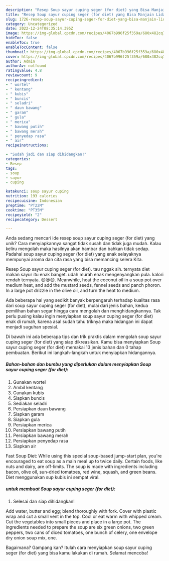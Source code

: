 ```yaml
---
description: "Resep Soup sayur cuping seger (for diet) yang Bisa Manjain Lidah"
title: "Resep Soup sayur cuping seger (for diet) yang Bisa Manjain Lidah"
slug: 1726-resep-soup-sayur-cuping-seger-for-diet-yang-bisa-manjain-lidah
category: Uncategorized
date: 2022-12-24T08:35:14.395Z
image: https://img-global.cpcdn.com/recipes/4067b996f25f359a/680x482cq70/soup-sayur-cuping-seger-for-diet-foto-resep-utama.jpg
hideToc: false
enableToc: true
enableTocContent: false
thumbnail: https://img-global.cpcdn.com/recipes/4067b996f25f359a/680x482cq70/soup-sayur-cuping-seger-for-diet-foto-resep-utama.jpg
cover: https://img-global.cpcdn.com/recipes/4067b996f25f359a/680x482cq70/soup-sayur-cuping-seger-for-diet-foto-resep-utama.jpg
author: Admin
authorAv: notfound
ratingvalue: 4.8
reviewcount: 9
recipeingredient:
- " wortel"
- " kentang"
- " kubis"
- " buncis"
- " seladri"
- " daun bawang"
- " garam"
- " gula"
- " merica"
- " bawang putih"
- " bawang merah"
- " penyedap rasa"
- " air"
recipeinstructions:

- "Sudah jadi dan siap dihidangkan!"
categories:
- Resep
tags:
- soup
- sayur
- cuping

katakunci: soup sayur cuping 
nutrition: 193 calories
recipecuisine: Indonesian
preptime: "PT22M"
cooktime: "PT35M"
recipeyield: "2"
recipecategory: Dessert

---
```





Anda sedang mencari ide resep soup sayur cuping seger (for diet) yang unik? Cara menyiapkannya sangat tidak susah dan tidak juga mudah. Kalau keliru mengolah maka hasilnya akan hambar dan bahkan tidak sedap. Padahal soup sayur cuping seger (for diet) yang enak selayaknya mempunyai aroma dan cita rasa yang bisa memancing selera Kita.





Resep Soup sayur cuping seger (for diet). tau nggak sih. ternyata diet makan sayur itu enak banget. udah murah enak mengenyangkan pula. kalori rendah ternyata. 😍😍😍. Meanwhile, heat the coconut oil in a soup pot over medium heat, and add the mustard seeds, fennel seeds and panch phoron. In a large pot drizzle in the olive oil, and turn the heat to medium.

Ada beberapa hal yang sedikit banyak berpengaruh terhadap kualitas rasa dari soup sayur cuping seger (for diet), mulai dari jenis bahan, kedua pemilihan bahan segar hingga cara mengolah dan menghidangkannya. Tak perlu pusing kalau ingin menyiapkan soup sayur cuping seger (for diet) enak di rumah, karena asal sudah tahu triknya maka hidangan ini dapat menjadi suguhan spesial.






Di bawah ini ada beberapa tips dan trik praktis dalam mengolah soup sayur cuping seger (for diet) yang siap dikreasikan. Kamu bisa menyiapkan Soup sayur cuping seger (for diet) memakai 13 jenis bahan dan 0 tahap pembuatan. Berikut ini langkah-langkah untuk menyiapkan hidangannya.

<!--inarticleads1-->

##### Bahan-bahan dan bumbu yang diperlukan dalam menyiapkan Soup sayur cuping seger (for diet):

1. Gunakan  wortel
1. Ambil  kentang
1. Gunakan  kubis
1. Siapkan  buncis
1. Sediakan  seladri
1. Persiapkan  daun bawang
1. Siapkan  garam
1. Siapkan  gula
1. Persiapkan  merica
1. Persiapkan  bawang putih
1. Persiapkan  bawang merah
1. Persiapkan  penyedap rasa
1. Siapkan  air


Fast Soup Diet: While using this special soup-based jump-start plan, you&#39;re encouraged to eat soup as a main meal up to twice daily. Certain foods, like nuts and dairy, are off-limits. The soup is made with ingredients including bacon, olive oil, sun-dried tomatoes, red wine, squash, and green beans. Diet menggunakan sup kubis ini sempat viral. 

<!--inarticleads2-->

#####  untuk membuat Soup sayur cuping seger (for diet):


1. Selesai dan siap dihidangkan!

Add water, butter and egg; blend thoroughly with fork. Cover with plastic wrap and cut a small vent in the top. Cool or eat warm with whipped cream. Cut the vegetables into small pieces and place in a large pot. The ingredients needed to prepare the soup are six green onions, two green peppers, two cans of diced tomatoes, one bunch of celery, one envelope dry onion soup mix, one. 

Bagaimana? Gampang kan? Itulah cara menyiapkan soup sayur cuping seger (for diet) yang bisa kamu lakukan di rumah. Selamat mencoba!
